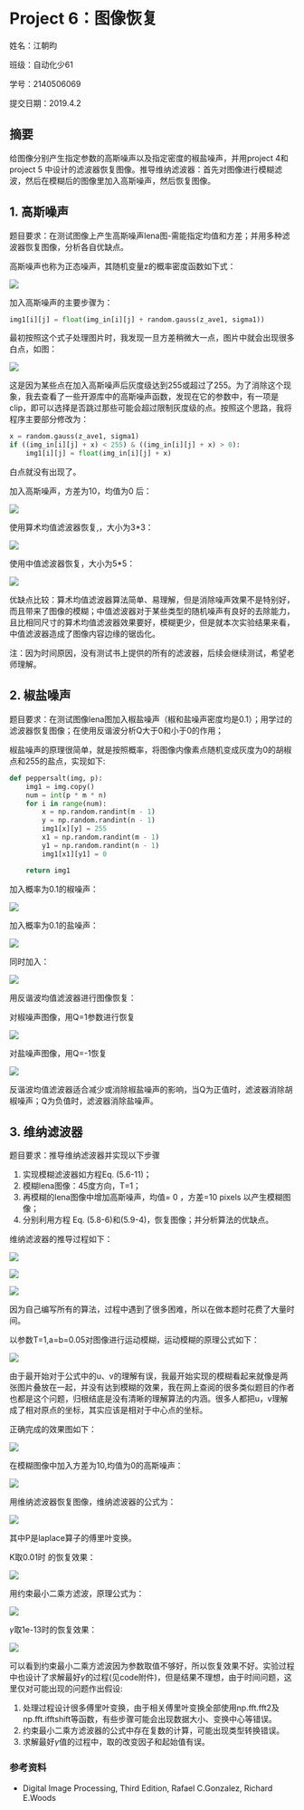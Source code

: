# Project 6：图像恢复

姓名：江朝昀

班级：自动化少61

学号：2140506069

提交日期：2019.4.2

## 摘要

给图像分别产生指定参数的高斯噪声以及指定密度的椒盐噪声，并用project 4和project 5 中设计的滤波器恢复图像。推导维纳滤波器：首先对图像进行模糊滤波，然后在模糊后的图像里加入高斯噪声，然后恢复图像。

##  1. 高斯噪声

题目要求：在测试图像上产生高斯噪声lena图-需能指定均值和方差；并用多种滤波器恢复图像，分析各自优缺点。

高斯噪声也称为正态噪声，其随机变量z的概率密度函数如下式：

![](<https://github.com/jzy124/hw6/raw/master/0/1.png>)

加入高斯噪声的主要步骤为：

```python
img1[i][j] = float(img_in[i][j] + random.gauss(z_ave1, sigma1))
```

最初按照这个式子处理图片时，我发现一旦方差稍微大一点，图片中就会出现很多白点，如图：

![](<https://github.com/jzy124/hw6/raw/master/1/gaussianNoise-wrong.png>)

这是因为某些点在加入高斯噪声后灰度级达到255或超过了255。为了消除这个现象，我去查看了一些开源库中的高斯噪声函数，发现在它的参数中，有一项是clip，即可以选择是否跳过那些可能会超过限制灰度级的点。按照这个思路，我将程序主要部分修改为：

```python
x = random.gauss(z_ave1, sigma1)
if ((img_in[i][j] + x) < 255) & ((img_in[i][j] + x) > 0):
    img1[i][j] = float(img_in[i][j] + x)
```

白点就没有出现了。

加入高斯噪声，方差为10，均值为0 后：

![](<https://github.com/jzy124/hw6/raw/master/1/gaussianNoise-right.png>)

使用算术均值滤波器恢复,，大小为3*3：

![](<https://github.com/jzy124/hw6/raw/master/1/arthfilter.png>)

使用中值滤波器恢复，大小为5*5：

![](<https://github.com/jzy124/hw6/raw/master/1/median.png>)

优缺点比较：算术均值滤波器算法简单、易理解，但是消除噪声效果不是特别好，而且带来了图像的模糊；中值滤波器对于某些类型的随机噪声有良好的去除能力，且比相同尺寸的算术均值滤波器效果要好，模糊更少，但是就本次实验结果来看，中值滤波器造成了图像内容边缘的锯齿化。

注：因为时间原因，没有测试书上提供的所有的滤波器，后续会继续测试，希望老师理解。



##  2. 椒盐噪声

题目要求：在测试图像lena图加入椒盐噪声（椒和盐噪声密度均是0.1）；用学过的滤波器恢复图像；在使用反谐波分析Q大于0和小于0的作用；

椒盐噪声的原理很简单，就是按照概率，将图像内像素点随机变成灰度为0的胡椒点和255的盐点，实现如下:

```python
def peppersalt(img, p):
    img1 = img.copy()
    num = int(p * m * n)
    for i in range(num):
        x = np.random.randint(m - 1)
        y = np.random.randint(n - 1)
        img1[x][y] = 255
        x1 = np.random.randint(m - 1)
        y1 = np.random.randint(n - 1)
        img1[x1][y1] = 0

    return img1
```

加入概率为0.1的椒噪声：

![](<https://github.com/jzy124/hw6/raw/master/2/pepper.png>)

加入概率为0.1的盐噪声：

![](<https://github.com/jzy124/hw6/raw/master/2/salt.png>)

同时加入：

![](<https://github.com/jzy124/hw6/raw/master/2/PepperandSalt.png>)

用反谐波均值滤波器进行图像恢复：

对椒噪声图像，用Q=1参数进行恢复

![](<https://github.com/jzy124/hw6/raw/master/2/pepper-filter.png>)

对盐噪声图像，用Q=-1恢复

![](<https://github.com/jzy124/hw6/raw/master/2/salt-filter.png>)

反谐波均值滤波器适合减少或消除椒盐噪声的影响，当Q为正值时，滤波器消除胡椒噪声；Q为负值时，滤波器消除盐噪声。

##  3. 维纳滤波器

题目要求：推导维纳滤波器并实现以下步骤

1. 实现模糊滤波器如方程Eq. (5.6-11)；
2. 模糊lena图像：45度方向，T=1；
3. 再模糊的lena图像中增加高斯噪声，均值= 0 ，方差=10 pixels 以产生模糊图像；
4. 分别利用方程 Eq. (5.8-6)和(5.9-4)，恢复图像；并分析算法的优缺点。

维纳滤波器的推导过程如下：

![](<https://github.com/jzy124/hw6/raw/master/wiener/w1.jpg>)

![](<https://github.com/jzy124/hw6/raw/master/wiener/w2.jpg>)

![](<https://github.com/jzy124/hw6/raw/master/wiener/w3.jpg>)

因为自己编写所有的算法，过程中遇到了很多困难，所以在做本题时花费了大量时间。

以参数T=1,a=b=0.05对图像进行运动模糊，运动模糊的原理公式如下：

![](<https://github.com/jzy124/hw6/raw/master/0/2.png>)

由于最开始对于公式中的u、v的理解有误，我最开始实现的模糊看起来就像是两张图片叠放在一起，并没有达到模糊的效果，我在网上查阅的很多类似题目的作者也都是这个问题，归根结底是没有清晰的理解算法的内涵。很多人都把u，v理解成了相对原点的坐标，其实应该是相对于中心点的坐标。

正确完成的效果图如下：

![](<https://github.com/jzy124/hw6/raw/master/3/motion_blur.png>)

在模糊图像中加入方差为10,均值为0的高斯噪声：

![](<https://github.com/jzy124/hw6/raw/master/3/degradation.png>)

用维纳滤波器恢复图像，维纳滤波器的公式为：

![](<https://github.com/jzy124/hw6/raw/master/0/3.png>)

其中P是laplace算子的傅里叶变换。

K取0.01时 的恢复效果：

![](<https://github.com/jzy124/hw6/raw/master/3/wiener.png>)

用约束最小二乘方滤波，原理公式为：

![](<https://github.com/jzy124/hw6/raw/master/0/4.png>)

$\gamma​$取1e-13时的恢复效果：

![](<https://github.com/jzy124/hw6/raw/master/3/constrainedLeastSquares.png>)

可以看到约束最小二乘方滤波因为参数取值不够好，所以恢复效果不好。实验过程中也设计了求解最好$\gamma$的过程(见code附件)，但是结果不理想，由于时间问题，这里仅对可能出现的问题作出假设:

1. 处理过程设计很多傅里叶变换，由于相关傅里叶变换全部使用np.fft.fft2及np.fft.ifftshift等函数，有些步骤可能会出现数据大小、变换中心等错误。
2. 约束最小二乘方滤波器的公式中存在复数的计算，可能出现类型转换错误。
3. 求解最好$\gamma$值的过程中，取的改变因子和起始值有误。

###  参考资料

+ Digital Image Processing, Third Edition, Rafael C.Gonzalez, Richard E.Woods

